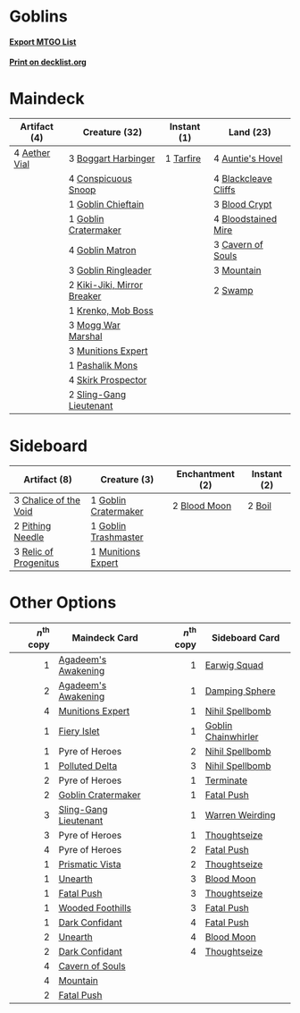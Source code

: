 # Goblins

#### [Export MTGO List](../collection/Goblins/Goblins.txt)
#### [Print on decklist.org](http://decklist.org/?deckmain=4%09Aether%20Vial%0A4%09Auntie's%20Hovel%0A4%09Blackcleave%20Cliffs%0A3%09Blood%20Crypt%0A4%09Bloodstained%20Mire%0A3%09Boggart%20Harbinger%0A3%09Cavern%20of%20Souls%0A4%09Conspicuous%20Snoop%0A1%09Goblin%20Chieftain%0A1%09Goblin%20Cratermaker%0A4%09Goblin%20Matron%0A3%09Goblin%20Ringleader%0A2%09Kiki-Jiki,%20Mirror%20Breaker%0A1%09Krenko,%20Mob%20Boss%0A3%09Mogg%20War%20Marshal%0A3%09Mountain%0A3%09Munitions%20Expert%0A1%09Pashalik%20Mons%0A4%09Skirk%20Prospector%0A2%09Sling-Gang%20Lieutenant%0A2%09Swamp%0A1%09Tarfire&deckside=2%09Blood%20Moon%0A2%09Boil%0A3%09Chalice%20of%20the%20Void%0A1%09Goblin%20Cratermaker%0A1%09Goblin%20Trashmaster%0A1%09Munitions%20Expert%0A2%09Pithing%20Needle%0A3%09Relic%20of%20Progenitus)
# Maindeck

|                                     Artifact (4)                                      |                                            Creature (32)                                            |                                    Instant (1)                                     |                                           Land (23)                                           |
|---------------------------------------------------------------------------------------|-----------------------------------------------------------------------------------------------------|------------------------------------------------------------------------------------|-----------------------------------------------------------------------------------------------|
|4 [Aether Vial](http://gatherer.wizards.com/Pages/Card/Details.aspx?multiverseid=48146)|3 [Boggart Harbinger](http://gatherer.wizards.com/Pages/Card/Details.aspx?multiverseid=139441)       |1 [Tarfire](http://gatherer.wizards.com/Pages/Card/Details.aspx?multiverseid=157921)|4 [Auntie's Hovel](http://gatherer.wizards.com/Pages/Card/Details.aspx?multiverseid=153457)    |
|                                                                                       |4 [Conspicuous Snoop](http://gatherer.wizards.com/Pages/Card/Details.aspx?multiverseid=485462)       |                                                                                    |4 [Blackcleave Cliffs](http://gatherer.wizards.com/Pages/Card/Details.aspx?multiverseid=209401)|
|                                                                                       |1 [Goblin Chieftain](http://gatherer.wizards.com/Pages/Card/Details.aspx?multiverseid=438481)        |                                                                                    |3 [Blood Crypt](http://gatherer.wizards.com/Pages/Card/Details.aspx?multiverseid=97102)        |
|                                                                                       |1 [Goblin Cratermaker](http://gatherer.wizards.com/Pages/Card/Details.aspx?multiverseid=452853)      |                                                                                    |4 [Bloodstained Mire](http://gatherer.wizards.com/Pages/Card/Details.aspx?multiverseid=405094) |
|                                                                                       |4 [Goblin Matron](http://gatherer.wizards.com/Pages/Card/Details.aspx?multiverseid=15810)            |                                                                                    |3 [Cavern of Souls](http://gatherer.wizards.com/Pages/Card/Details.aspx?multiverseid=278058)   |
|                                                                                       |3 [Goblin Ringleader](http://gatherer.wizards.com/Pages/Card/Details.aspx?multiverseid=27664)        |                                                                                    |3 [Mountain](http://gatherer.wizards.com/Pages/Card/Details.aspx?multiverseid=439859)          |
|                                                                                       |2 [Kiki-Jiki, Mirror Breaker](http://gatherer.wizards.com/Pages/Card/Details.aspx?multiverseid=50321)|                                                                                    |2 [Swamp](http://gatherer.wizards.com/Pages/Card/Details.aspx?multiverseid=439858)             |
|                                                                                       |1 [Krenko, Mob Boss](http://gatherer.wizards.com/Pages/Card/Details.aspx?multiverseid=386339)        |                                                                                    |                                                                                               |
|                                                                                       |3 [Mogg War Marshal](http://gatherer.wizards.com/Pages/Card/Details.aspx?multiverseid=157924)        |                                                                                    |                                                                                               |
|                                                                                       |3 [Munitions Expert](http://gatherer.wizards.com/Pages/Card/Details.aspx?multiverseid=464158)        |                                                                                    |                                                                                               |
|                                                                                       |1 [Pashalik Mons](http://gatherer.wizards.com/Pages/Card/Details.aspx?multiverseid=464087)           |                                                                                    |                                                                                               |
|                                                                                       |4 [Skirk Prospector](http://gatherer.wizards.com/Pages/Card/Details.aspx?multiverseid=159051)        |                                                                                    |                                                                                               |
|                                                                                       |2 [Sling-Gang Lieutenant](http://gatherer.wizards.com/Pages/Card/Details.aspx?multiverseid=464057)   |                                                                                    |                                                                                               |


# Sideboard

|                                          Artifact (8)                                          |                                         Creature (3)                                          |                                   Enchantment (2)                                    |                                  Instant (2)                                   |
|------------------------------------------------------------------------------------------------|-----------------------------------------------------------------------------------------------|--------------------------------------------------------------------------------------|--------------------------------------------------------------------------------|
|3 [Chalice of the Void](http://gatherer.wizards.com/Pages/Card/Details.aspx?multiverseid=442211)|1 [Goblin Cratermaker](http://gatherer.wizards.com/Pages/Card/Details.aspx?multiverseid=452853)|2 [Blood Moon](http://gatherer.wizards.com/Pages/Card/Details.aspx?multiverseid=45386)|2 [Boil](http://gatherer.wizards.com/Pages/Card/Details.aspx?multiverseid=14630)|
|2 [Pithing Needle](http://gatherer.wizards.com/Pages/Card/Details.aspx?multiverseid=129526)     |1 [Goblin Trashmaster](http://gatherer.wizards.com/Pages/Card/Details.aspx?multiverseid=447280)|                                                                                      |                                                                                |
|3 [Relic of Progenitus](http://gatherer.wizards.com/Pages/Card/Details.aspx?multiverseid=174824)|1 [Munitions Expert](http://gatherer.wizards.com/Pages/Card/Details.aspx?multiverseid=464158)  |                                                                                      |                                                                                |


# Other Options

|*n*<sup>th</sup> copy|                                         Maindeck Card                                          |*n*<sup>th</sup> copy|                                        Sideboard Card                                        |
|--------------------:|------------------------------------------------------------------------------------------------|--------------------:|----------------------------------------------------------------------------------------------|
|                    1|[Agadeem's Awakening](http://gatherer.wizards.com/Pages/Card/Details.aspx?multiverseid=491723)  |                    1|[Earwig Squad](http://gatherer.wizards.com/Pages/Card/Details.aspx?multiverseid=370530)       |
|                    2|[Agadeem's Awakening](http://gatherer.wizards.com/Pages/Card/Details.aspx?multiverseid=491723)  |                    1|[Damping Sphere](http://gatherer.wizards.com/Pages/Card/Details.aspx?multiverseid=443101)     |
|                    4|[Munitions Expert](http://gatherer.wizards.com/Pages/Card/Details.aspx?multiverseid=464158)     |                    1|[Nihil Spellbomb](http://gatherer.wizards.com/Pages/Card/Details.aspx?multiverseid=442215)    |
|                    1|[Fiery Islet](http://gatherer.wizards.com/Pages/Card/Details.aspx?multiverseid=464187)          |                    1|[Goblin Chainwhirler](http://gatherer.wizards.com/Pages/Card/Details.aspx?multiverseid=443017)|
|                    1|Pyre of Heroes                                                                                  |                    2|[Nihil Spellbomb](http://gatherer.wizards.com/Pages/Card/Details.aspx?multiverseid=442215)    |
|                    1|[Polluted Delta](http://gatherer.wizards.com/Pages/Card/Details.aspx?multiverseid=405104)       |                    3|[Nihil Spellbomb](http://gatherer.wizards.com/Pages/Card/Details.aspx?multiverseid=442215)    |
|                    2|Pyre of Heroes                                                                                  |                    1|[Terminate](http://gatherer.wizards.com/Pages/Card/Details.aspx?multiverseid=176449)          |
|                    2|[Goblin Cratermaker](http://gatherer.wizards.com/Pages/Card/Details.aspx?multiverseid=452853)   |                    1|[Fatal Push](http://gatherer.wizards.com/Pages/Card/Details.aspx?multiverseid=423724)         |
|                    3|[Sling-Gang Lieutenant](http://gatherer.wizards.com/Pages/Card/Details.aspx?multiverseid=464057)|                    1|[Warren Weirding](http://gatherer.wizards.com/Pages/Card/Details.aspx?multiverseid=370488)    |
|                    3|Pyre of Heroes                                                                                  |                    1|[Thoughtseize](http://gatherer.wizards.com/Pages/Card/Details.aspx?multiverseid=438676)       |
|                    4|Pyre of Heroes                                                                                  |                    2|[Fatal Push](http://gatherer.wizards.com/Pages/Card/Details.aspx?multiverseid=423724)         |
|                    1|[Prismatic Vista](http://gatherer.wizards.com/Pages/Card/Details.aspx?multiverseid=464193)      |                    2|[Thoughtseize](http://gatherer.wizards.com/Pages/Card/Details.aspx?multiverseid=438676)       |
|                    1|[Unearth](http://gatherer.wizards.com/Pages/Card/Details.aspx?multiverseid=442102)              |                    3|[Blood Moon](http://gatherer.wizards.com/Pages/Card/Details.aspx?multiverseid=45386)          |
|                    1|[Fatal Push](http://gatherer.wizards.com/Pages/Card/Details.aspx?multiverseid=423724)           |                    3|[Thoughtseize](http://gatherer.wizards.com/Pages/Card/Details.aspx?multiverseid=438676)       |
|                    1|[Wooded Foothills](http://gatherer.wizards.com/Pages/Card/Details.aspx?multiverseid=405116)     |                    3|[Fatal Push](http://gatherer.wizards.com/Pages/Card/Details.aspx?multiverseid=423724)         |
|                    1|[Dark Confidant](http://gatherer.wizards.com/Pages/Card/Details.aspx?multiverseid=397731)       |                    4|[Fatal Push](http://gatherer.wizards.com/Pages/Card/Details.aspx?multiverseid=423724)         |
|                    2|[Unearth](http://gatherer.wizards.com/Pages/Card/Details.aspx?multiverseid=442102)              |                    4|[Blood Moon](http://gatherer.wizards.com/Pages/Card/Details.aspx?multiverseid=45386)          |
|                    2|[Dark Confidant](http://gatherer.wizards.com/Pages/Card/Details.aspx?multiverseid=397731)       |                    4|[Thoughtseize](http://gatherer.wizards.com/Pages/Card/Details.aspx?multiverseid=438676)       |
|                    4|[Cavern of Souls](http://gatherer.wizards.com/Pages/Card/Details.aspx?multiverseid=278058)      |                     |                                                                                              |
|                    4|[Mountain](http://gatherer.wizards.com/Pages/Card/Details.aspx?multiverseid=439859)             |                     |                                                                                              |
|                    2|[Fatal Push](http://gatherer.wizards.com/Pages/Card/Details.aspx?multiverseid=423724)           |                     |                                                                                              |

